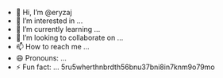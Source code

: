 - 👋 Hi, I’m @eryzaj
- 👀 I’m interested in ...
- 🌱 I’m currently learning ...
- 💞️ I’m looking to collaborate on ...
- 📫 How to reach me ...
- 😄 Pronouns: ...
- ⚡ Fun fact: ...
5ru5wherthnbrdth56bnu37bni8in7knm9o79mo
<!---fgndr
eryzaj/eryzaj is a ✨ special ✨ repository because its `README.md` (this file) appears on your GitHub profile.
You can click the Preview link to take a look at your changes.
--->
